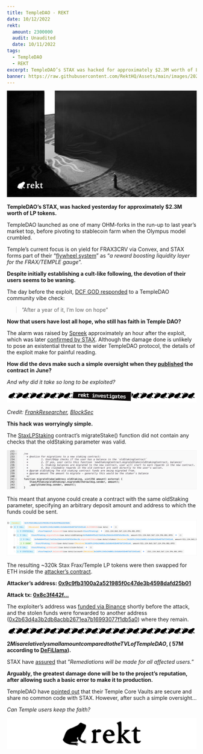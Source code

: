 ```yaml
---
title: TempleDAO - REKT
date: 10/12/2022
rekt:
  amount: 2300000
  audit: Unaudited 
  date: 10/11/2022
tags:
  - TempleDAO
  - REKT
excerpt: TempleDAO’s STAX was hacked for approximately $2.3M worth of LP tokens. The vulnerable contract had been live for four months. Why did it take so long to be exploited?
banner: https://raw.githubusercontent.com/RektHQ/Assets/main/images/2022/10/temple-header.png
---
```

![](https://raw.githubusercontent.com/RektHQ/Assets/main/images/2022/10/temple-header.png)

**TempleDAO’s STAX, was hacked yesterday for approximately $2.3M worth of LP tokens.**

  

TempleDAO launched as one of many OHM-forks in the run-up to last year’s market top, before pivoting to stablecoin farm when the Olympus model crumbled.

  

Temple’s current focus is on yield for FRAX3CRV via Convex, and STAX forms part of their “[flywheel system](https://templedao.medium.com/the-temple-flywheel-part-ii-4ef4846b8fa1)” as “_a reward boosting liquidity layer for the FRAX/TEMPLE gauge_”.

  

**Despite initially establishing a cult-like following, the devotion of their users seems to be waning.**

  

The day before the exploit, [DCF GOD responded](https://twitter.com/dcfgod/status/1579522572341088257) to a TempleDAO community vibe check:

  

>”After a year of it, I’m low on hope”

  

**Now that users have lost all hope, who still has faith in Temple DAO?**

  

The alarm was raised by [Spreek](https://twitter.com/spreekaway/status/1579836562338361345) approximately an hour after the exploit, which was later [confirmed by STAX](https://twitter.com/staxfinance/status/1579855195693256704). Although the damage done is unlikely to pose an existential threat to the wider TempleDAO protocol, the details of the exploit make for painful reading.

  

**How did the devs make such a simple oversight when they [published](https://etherscan.io/tx/0x601bf705db76812a867ac34da18920d70b1e866b7d18cd26174e78b8e076ab92) the contract in June?**

  

_And why did it take so long to be exploited?_

![](https://raw.githubusercontent.com/RektHQ/Assets/main/images/2021/09/rekt-investigates-linebreak.png)


_Credit: [FrankResearcher](https://twitter.com/FrankResearcher/status/1579840347647414272), [BlockSec](https://twitter.com/BlockSecTeam/status/1579843881893769222)_

  

**This hack was worryingly simple.**

  
The [StaxLPStaking](https://etherscan.io/address/0xd2869042e12a3506100af1d192b5b04d65137941#code) contract’s migrateStake() function did not contain any checks that the oldStaking parameter was valid.

![](https://raw.githubusercontent.com/RektHQ/Assets/main/images/2022/10/temple-code1.png)

This meant that anyone could create a contract with the same oldStaking parameter, specifying an arbitrary deposit amount and address to which the funds could be sent.

![](https://raw.githubusercontent.com/RektHQ/Assets/main/images/2022/10/temple-code2.png)


The resulting ~320k Stax Frax/Temple LP tokens were then swapped for ETH inside the [attacker’s contract](https://etherscan.io/address/0x2df9c154fe24d081cfe568645fb4075d725431e0).

  

**Attacker’s address: [0x9c9fb3100a2a521985f0c47de3b4598dafd25b01](https://etherscan.io/address/0x9c9fb3100a2a521985f0c47de3b4598dafd25b01)**

  

**Attack tx: [0x8c3f442f…](https://etherscan.io/tx/0x8c3f442fc6d640a6ff3ea0b12be64f1d4609ea94edd2966f42c01cd9bdcf04b5)**

  

The exploiter’s address was [funded via Binance](https://etherscan.io/tx/0x95d85a52ca63c16362cabd872c047fbe1e7ec3a4b0b0509a7e28ae8ccaff68aa) shortly before the attack, and the stolen funds were forwarded to another address ([0x2b63d4a3b2db8acbb2671ea7b16993077f1db5a0](https://etherscan.io/address/0x2b63d4a3b2db8acbb2671ea7b16993077f1db5a0)) where they remain.

![](https://raw.githubusercontent.com/RektHQ/Assets/main/images/2021/03/rekt-linebreak.png) 


**$2M is a relatively small amount compared to the TVL of TempleDAO, (~$57M according to [DeFiLlama](https://defillama.com/protocol/temple-dao)).**  
  
STAX have [assured](https://twitter.com/staxfinance/status/1579855202362224640) that ”_Remediations will be made for all affected users._”

  

**Arguably, the greatest damage done will be to the project’s reputation, after allowing such a basic error to make it to production.**

  

TempleDAO have [pointed out](https://twitter.com/templedao/status/1579878591981969416) that their Temple Core Vaults are secure and share no common code with STAX. However, after such a simple oversight…

  

_Can Temple users keep the faith?_

![](https://raw.githubusercontent.com/RektHQ/Assets/main/images/2021/08/rekt-outline-conc.png)
